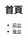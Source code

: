 # 首頁
- [前台](https://chen9818.github.io/javascript-project/client-side/main.html)
- [後台](https://chen9818.github.io/javascript-project/server-side/admin.html)

